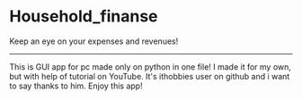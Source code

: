 # Household_finanse
Keep an eye on your expenses and revenues!
________________________________________
This is GUI app for pc made only on python in one file!
I made it for my own, but with help of tutorial on YouTube.
It's ithobbies user on github and i want to say thanks to him.
Enjoy this app!
